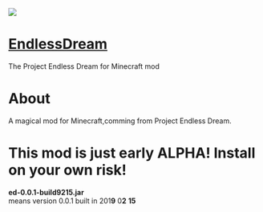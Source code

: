<p align="left"><img src="https://certekim.cn/wp-content/uploads/2019/02/logo.png"></p>

# [EndlessDream](https://certekim.cn)
The Project Endless Dream for Minecraft mod

# About
A magical mod for Minecraft,comming from Project Endless Dream.

# This mod is just early ALPHA! Install on your own risk!
**ed-0.0.1-build9215.jar**  
means version 0.0.1 built in 201**9** 0**2** **15**
